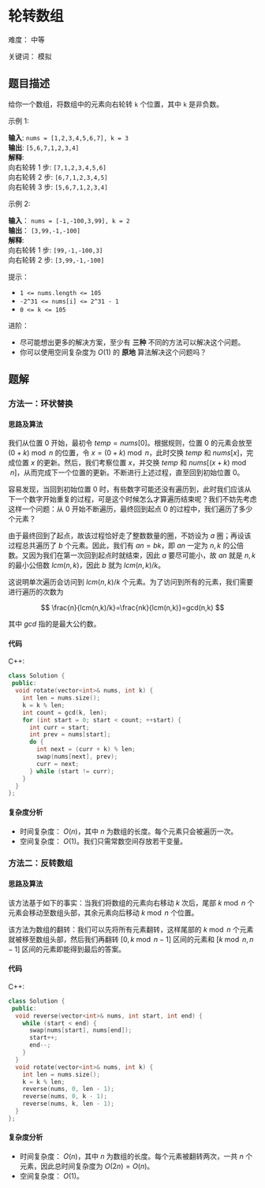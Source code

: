 # 轮转数组

难度： 中等

关键词： 模拟

## 题目描述

给你一个数组，将数组中的元素向右轮转 `k` 个位置，其中 `k` 是非负数。

示例 1:

**输入**: `nums = [1,2,3,4,5,6,7], k = 3` <br>
**输出**: `[5,6,7,1,2,3,4]` <br>
**解释**: <br>
向右轮转 1 步: `[7,1,2,3,4,5,6]` <br>
向右轮转 2 步: `[6,7,1,2,3,4,5]` <br>
向右轮转 3 步: `[5,6,7,1,2,3,4]`

示例 2:

**输入**： `nums = [-1,-100,3,99], k = 2` <br>
**输出**： `[3,99,-1,-100]` <br>
**解释**:  <br>
向右轮转 1 步: `[99,-1,-100,3]` <br>
向右轮转 2 步: `[3,99,-1,-100]`

提示：

* `1 <= nums.length <= 105`
* `-2^31 <= nums[i] <= 2^31 - 1`
* `0 <= k <= 105`

进阶：

* 尽可能想出更多的解决方案，至少有 **三种** 不同的方法可以解决这个问题。
* 你可以使用空间复杂度为 $O(1)$ 的 **原地** 算法解决这个问题吗？

## 题解

### 方法一：环状替换

#### 思路及算法

我们从位置 $0$ 开始，最初令 $temp = nums[0]$。根据规则，位置 $0$ 的元素会放至 $(0+k) \bmod n$ 的位置，令 $x=(0+k) \bmod n$，此时交换 $temp$ 和 $nums[x]$，完成位置 $x$ 的更新。然后，我们考察位置 $x$，并交换 $temp$ 和 $nums[(x+k) \bmod n]$，从而完成下一个位置的更新。不断进行上述过程，直至回到初始位置 $0$。

容易发现，当回到初始位置 $0$ 时，有些数字可能还没有遍历到，此时我们应该从下一个数字开始重复的过程，可是这个时候怎么才算遍历结束呢？我们不妨先考虑这样一个问题：从 $0$ 开始不断遍历，最终回到起点 $0$ 的过程中，我们遍历了多少个元素？

由于最终回到了起点，故该过程恰好走了整数数量的圈，不妨设为 $a$ 圈；再设该过程总共遍历了 $b$ 个元素。因此，我们有 $an=bk$，即 $an$ 一定为 $n,k$ 的公倍数。又因为我们在第一次回到起点时就结束，因此 $a$ 要尽可能小，故 $an$ 就是 $n,k$ 的最小公倍数 $lcm(n,k)$，因此 $b$ 就为 $lcm(n,k)/k$。

这说明单次遍历会访问到 $lcm(n,k)/k$ 个元素。为了访问到所有的元素，我们需要进行遍历的次数为

$$
\frac{n}{lcm(n,k)/k}=\frac{nk}{lcm(n,k)}=gcd(n,k)
$$

其中 $gcd$ 指的是最大公约数。

#### 代码

C++:
```cpp
class Solution {
 public:
  void rotate(vector<int>& nums, int k) {
    int len = nums.size();
    k = k % len;
    int count = gcd(k, len);
    for (int start = 0; start < count; ++start) {
      int curr = start;
      int prev = nums[start];
      do {
        int next = (curr + k) % len;
        swap(nums[next], prev);
        curr = next;
      } while (start != curr);
    }
  }
};
```

#### 复杂度分析

* 时间复杂度： $O(n)$，其中 $n$ 为数组的长度。每个元素只会被遍历一次。
* 空间复杂度： $O(1)$。我们只需常数空间存放若干变量。

### 方法二：反转数组

#### 思路及算法

该方法基于如下的事实：当我们将数组的元素向右移动 $k$ 次后，尾部 $k \bmod n$ 个元素会移动至数组头部，其余元素向后移动 $k \bmod n$ 个位置。

该方法为数组的翻转：我们可以先将所有元素翻转，这样尾部的 $k \bmod n$ 个元素就被移至数组头部，然后我们再翻转 $[0, k \bmod n-1]$ 区间的元素和 $[k \bmod n, n-1]$ 区间的元素即能得到最后的答案。

#### 代码

C++:
```cpp
class Solution {
 public:
  void reverse(vector<int>& nums, int start, int end) {
    while (start < end) {
      swap(nums[start], nums[end]);
      start++;
      end--;
    }
  }
  void rotate(vector<int>& nums, int k) {
    int len = nums.size();
    k = k % len;
    reverse(nums, 0, len - 1);
    reverse(nums, 0, k - 1);
    reverse(nums, k, len - 1);
  }
};
```

#### 复杂度分析

* 时间复杂度： $O(n)$，其中 $n$ 为数组的长度。每个元素被翻转两次，一共 $n$ 个元素，因此总时间复杂度为 $O(2n)=O(n)$。
* 空间复杂度： $O(1)$。